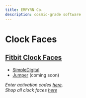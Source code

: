 ```yaml
---
title: EMPYRN Co.
description: cosmic-grade software
---
```


# Clock Faces

## [Fitbit Clock Faces](http://clocks.empyrn.co)

- [SimpleDigital](https://gallery.fitbit.com/details/a2573b74-3ab8-4d91-9ed3-cfcb9f02810d)
- [Jumper]() (coming soon)

*Enter activation codes [here](http://code.empyrn.co).*  
*Shop all clock faces [here](http://shop.empyrn.co)*
